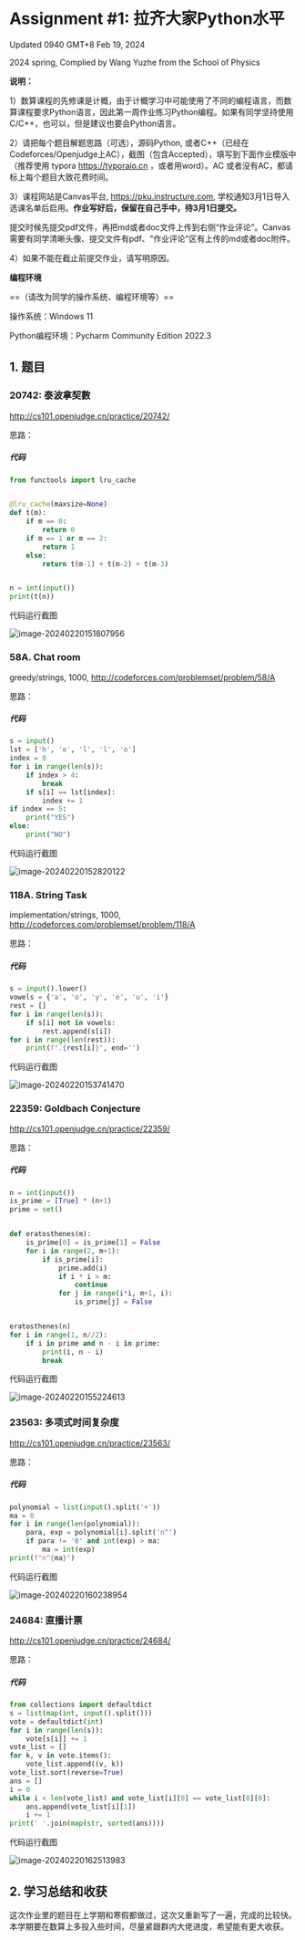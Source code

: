 # Assignment #1: 拉齐大家Python水平

Updated 0940 GMT+8 Feb 19, 2024

2024 spring, Complied by Wang Yuzhe from the School of Physics



**说明：**

1）数算课程的先修课是计概，由于计概学习中可能使用了不同的编程语言，而数算课程要求Python语言，因此第一周作业练习Python编程。如果有同学坚持使用C/C++，也可以，但是建议也要会Python语言。

2）请把每个题目解题思路（可选），源码Python, 或者C++（已经在Codeforces/Openjudge上AC），截图（包含Accepted），填写到下面作业模版中（推荐使用 typora https://typoraio.cn ，或者用word）。AC 或者没有AC，都请标上每个题目大致花费时间。

3）课程网站是Canvas平台, https://pku.instructure.com, 学校通知3月1日导入选课名单后启用。**作业写好后，保留在自己手中，待3月1日提交。**

提交时候先提交pdf文件，再把md或者doc文件上传到右侧“作业评论”。Canvas需要有同学清晰头像、提交文件有pdf、"作业评论"区有上传的md或者doc附件。

4）如果不能在截止前提交作业，请写明原因。



**编程环境**

==（请改为同学的操作系统、编程环境等）==

操作系统：Windows 11

Python编程环境：Pycharm Community Edition 2022.3



## 1. 题目

### 20742: 泰波拿契數

http://cs101.openjudge.cn/practice/20742/



思路：



##### 代码

```python
from functools import lru_cache


@lru_cache(maxsize=None)
def t(m):
    if m == 0:
        return 0
    if m == 1 or m == 2:
        return 1
    else:
        return t(m-1) + t(m-2) + t(m-3)


n = int(input())
print(t(n))
```



代码运行截图 

![image-20240220151807956](C:\Users\王宇哲\AppData\Roaming\Typora\typora-user-images\image-20240220151807956.png)



### 58A. Chat room

greedy/strings, 1000, http://codeforces.com/problemset/problem/58/A



思路：



##### 代码

```python
s = input()
lst = ['h', 'e', 'l', 'l', 'o']
index = 0
for i in range(len(s)):
    if index > 4:
        break
    if s[i] == lst[index]:
        index += 1
if index == 5:
    print("YES")
else:
    print("NO")
```



代码运行截图 

![image-20240220152820122](C:\Users\王宇哲\AppData\Roaming\Typora\typora-user-images\image-20240220152820122.png)



### 118A. String Task

implementation/strings, 1000, http://codeforces.com/problemset/problem/118/A



思路：



##### 代码

```python
s = input().lower()
vowels = {'a', 'o', 'y', 'e', 'u', 'i'}
rest = []
for i in range(len(s)):
    if s[i] not in vowels:
        rest.append(s[i])
for i in range(len(rest)):
    print(f".{rest[i]}", end='')
```



代码运行截图

![image-20240220153741470](C:\Users\王宇哲\AppData\Roaming\Typora\typora-user-images\image-20240220153741470.png)



### 22359: Goldbach Conjecture

http://cs101.openjudge.cn/practice/22359/



思路：



##### 代码

```python
n = int(input())
is_prime = [True] * (n+1)
prime = set()


def eratosthenes(m):
    is_prime[0] = is_prime[1] = False
    for i in range(2, m+1):
        if is_prime[i]:
            prime.add(i)
            if i * i > m:
                continue
            for j in range(i*i, m+1, i):
                is_prime[j] = False


eratosthenes(n)
for i in range(1, n//2):
    if i in prime and n - i in prime:
        print(i, n - i)
        break
```



代码运行截图 

![image-20240220155224613](C:\Users\王宇哲\AppData\Roaming\Typora\typora-user-images\image-20240220155224613.png)



### 23563: 多项式时间复杂度

http://cs101.openjudge.cn/practice/23563/



思路：



##### 代码

```python
polynomial = list(input().split('+'))
ma = 0
for i in range(len(polynomial)):
    para, exp = polynomial[i].split('n^')
    if para != '0' and int(exp) > ma:
        ma = int(exp)
print(f"n^{ma}")
```



代码运行截图

![image-20240220160238954](C:\Users\王宇哲\AppData\Roaming\Typora\typora-user-images\image-20240220160238954.png)



### 24684: 直播计票

http://cs101.openjudge.cn/practice/24684/



思路：



##### 代码

```python
from collections import defaultdict
s = list(map(int, input().split()))
vote = defaultdict(int)
for i in range(len(s)):
    vote[s[i]] += 1
vote_list = []
for k, v in vote.items():
    vote_list.append((v, k))
vote_list.sort(reverse=True)
ans = []
i = 0
while i < len(vote_list) and vote_list[i][0] == vote_list[0][0]:
    ans.append(vote_list[i][1])
    i += 1
print(' '.join(map(str, sorted(ans))))
```



代码运行截图 

![image-20240220162513983](C:\Users\王宇哲\AppData\Roaming\Typora\typora-user-images\image-20240220162513983.png)



## 2. 学习总结和收获

这次作业里的题目在上学期和寒假都做过，这次又重新写了一遍，完成的比较快。本学期要在数算上多投入些时间，尽量紧跟群内大佬进度，希望能有更大收获。






